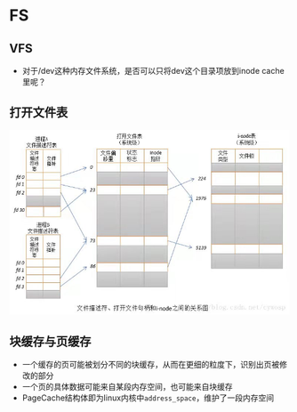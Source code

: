 # FS

## VFS

- 对于/dev这种内存文件系统，是否可以只将dev这个目录项放到inode cache里呢？

## 打开文件表

![](fig/fd_table.jpg)

## 块缓存与页缓存

- 一个缓存的页可能被划分不同的块缓存，从而在更细的粒度下，识别出页被修改的部分
- 一个页的具体数据可能来自某段内存空间，也可能来自块缓存
- PageCache结构体即为linux内核中`address_space`，维护了一段内存空间